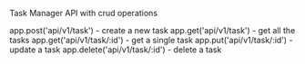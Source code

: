 Task Manager API with crud operations

 app.post('api/v1/task') - create a new task
 app.get('api/v1/task') - get all the tasks
 app.get('api/v1/task/:id') - get a single task
 app.put('api/v1/task/:id') - update a task
 app.delete('api/v1/task/:id') - delete a task
